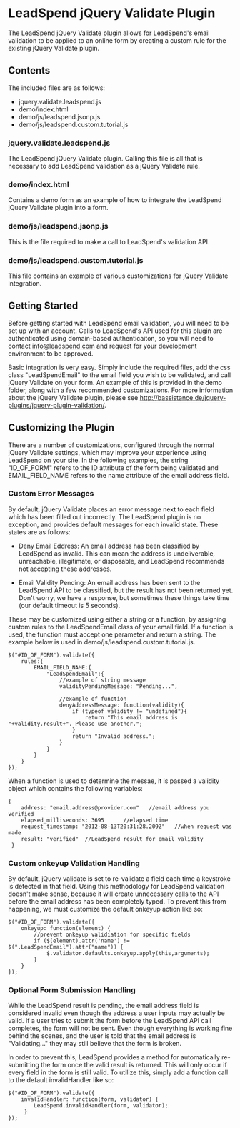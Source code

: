 LeadSpend jQuery Validate Plugin
================================

The LeadSpend jQuery Validate plugin allows for LeadSpend's email validation
to be applied to an online form by creating a custom rule for the existing
jQuery Validate plugin.  

Contents
--------

The included files are as follows:

* jquery.validate.leadspend.js
* demo/index.html
* demo/js/leadspend.jsonp.js
* demo/js/leadspend.custom.tutorial.js
	
### jquery.validate.leadspend.js
The LeadSpend jQuery Validate plugin.  Calling this file is all that is
necessary to add LeadSpend validation as a jQuery Validate rule.

### demo/index.html
Contains a demo form as an example of how to integrate the LeadSpend jQuery
Validate plugin into a form.

### demo/js/leadspend.jsonp.js
This is the file required to make a call to LeadSpend's validation API.

### demo/js/leadspend.custom.tutorial.js
This file contains an example of various customizations for jQuery Validate
integration.

Getting Started
---------------

Before getting started with LeadSpend email validation, you will need to be
set up with an account.  Calls to LeadSpend's API used for this plugin are
authenticated using domain-based authenticaiton, so you will need to contact
info@leadspend.com and request for your development environment to be approved.

Basic integration is very easy.  Simply include the required files, add the css
class "LeadSpendEmail" to the email field you wish to be validated, and call
jQuery Validate on your form.  An example of this is provided in the demo folder,
along with a few recommended customizations.  For more information about the
jQuery Validate plugin, please see http://bassistance.de/jquery-plugins/jquery-plugin-validation/.

Customizing the Plugin
----------------------

There are a number of customizations, configured through the normal jQuery
Validate settings, which may improve your experience using LeadSpend on your
site.  In the following examples, the string "ID_OF_FORM" refers to the ID attribute
of the form being validated and EMAIL_FIELD_NAME refers to the name attribute of the
email address field.

### Custom Error Messages

By default, jQuery Validate places an error message next to each field which has
been filled out incorrectly.  The LeadSpend plugin is no exception, and provides
default messages for each invalid state.  These states are as follows:

* Deny Email Eddress: An email address has been classified by LeadSpend as invalid.  This can mean the address is undeliverable, unreachable, illegitimate, or disposable, and LeadSpend recommends not accepting these addresses.

* Email Validity Pending: An email address has been sent to the LeadSpend API to be classified, but the result has not been returned yet.  Don't worry, we have a response, but sometimes these things take time (our default timeout is 5 seconds).

These may be customized using either a string or a function, by assigning custom
rules to the LeadSpendEmail class of your email field.  If a function is used,
the function must accept one parameter and return a string. The example below is
used in demo/js/leadspend.custom.tutorial.js.

	$("#ID_OF_FORM").validate({
		rules:{
			EMAIL_FIELD_NAME:{
				"LeadSpendEmail":{
					//example of string message
					validityPendingMessage: "Pending...",
					
					//example of function
					denyAddressMessage: function(validity){
						if (typeof validity != "undefined"){
							return "This email address is "+validity.result+". Please use another.";
						}
						return "Invalid address.";
					}
				}
			}
		}
	});
	
When a function is used to determine the messae, it is passed a validity object
which contains the following variables:
	
    {
		address: "email.address@provider.com"	//email address you verified
		elapsed_milliseconds: 3695		//elapsed time
		request_timestamp: "2012-08-13T20:31:28.209Z"	//when request was made
		result: "verified"	//LeadSpend result for email validity
	 }
	 
### Custom onkeyup Validation Handling

By default, jQuery validate is set to re-validate a field each time a keystroke
is detected in that field.  Using this methodology for LeadSpend validation
doesn't make sense, because it will create unnecessary calls to the API before
the email address has been completely typed.  To prevent this from happening,
we must customize the default onkeyup action like so:

	$("#ID_OF_FORM").validate({
		onkeyup: function(element) {
			//prevent onkeyup validiation for specific fields
			if ($(element).attr('name') != $(".LeadSpendEmail").attr("name")) {
				$.validator.defaults.onkeyup.apply(this,arguments);
			}
		}
	});
	
### Optional Form Submission Handling

While the LeadSpend result is pending, the email address field is considered invalid
even though the address a user inputs may actually be valid.  If a user tries to
submit the form before the LeadSpend API call completes, the form will not be sent.
Even though everything is working fine behind the scenes, and the user is told that
the email address is "Validating..." they may still believe that the form is broken.

In order to prevent this, LeadSpend provides a method for automatically re-submitting
the form once the valid result is returned.  This will only occur if every field in
the form is still valid.  To utilize this, simply add a function call to the default
invalidHandler like so:

	$("#ID_OF_FORM").validate({
		invalidHandler: function(form, validator) {
			LeadSpend.invalidHandler(form, validator);
		 }
	});